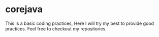 # corejava
This is a basic coding practices, Here I will try my best to provide good practices. Feel free to checkout my repositories. 
